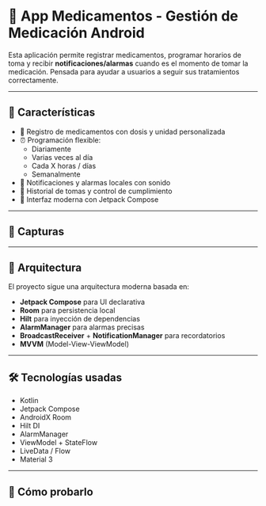 # 💊 App Medicamentos - Gestión de Medicación Android

Esta aplicación permite registrar medicamentos, programar horarios de toma y recibir **notificaciones/alarmas** cuando es el momento de tomar la medicación. Pensada para ayudar a usuarios a seguir sus tratamientos correctamente.

---

## 🚀 Características

- 📝 Registro de medicamentos con dosis y unidad personalizada
- ⏰ Programación flexible:
  - Diariamente
  - Varias veces al día
  - Cada X horas / días
  - Semanalmente
- 🔔 Notificaciones y alarmas locales con sonido
- 📅 Historial de tomas y control de cumplimiento
- 📱 Interfaz moderna con Jetpack Compose

---

## 📸 Capturas

---

## 🧱 Arquitectura

El proyecto sigue una arquitectura moderna basada en:

- **Jetpack Compose** para UI declarativa
- **Room** para persistencia local
- **Hilt** para inyección de dependencias
- **AlarmManager** para alarmas precisas
- **BroadcastReceiver** + **NotificationManager** para recordatorios
- **MVVM** (Model-View-ViewModel)

---

## 🛠️ Tecnologías usadas

- Kotlin
- Jetpack Compose
- AndroidX Room
- Hilt DI
- AlarmManager
- ViewModel + StateFlow
- LiveData / Flow
- Material 3

---

## 🧪 Cómo probarlo
